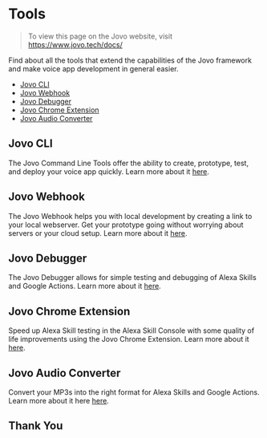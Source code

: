 # Tools

> To view this page on the Jovo website, visit https://www.jovo.tech/docs/

Find about all the tools that extend the capabilities of the Jovo framework and make voice app development in general easier.

* [Jovo CLI](#jovo-cli)
* [Jovo Webhook](#jovo-webhook)
* [Jovo Debugger](#jovo-debugger)
* [Jovo Chrome Extension](#jovo-chrome-extension)
* [Jovo Audio Converter](#jovo-audio-converter)

## Jovo CLI 

The Jovo Command Line Tools offer the ability to create, prototype, test, and deploy your voice app quickly. Learn more about it [here](./cli './cli').

## Jovo Webhook

The Jovo Webhook helps you with local development by creating a link to your local webserver. Get your prototype going without worrying about servers or your cloud setup. Learn more about it [here](./webhook.md './webhook').

## Jovo Debugger

The Jovo Debugger allows for simple testing and debugging of Alexa Skills and Google Actions. Learn more about it [here](./debugger.md './debugger').

## Jovo Chrome Extension

Speed up Alexa Skill testing in the Alexa Skill Console with some quality of life improvements using the Jovo Chrome Extension. Learn more about it [here](./chrome-extension.md './chrome-extension').

## Jovo Audio Converter

Convert your MP3s into the right format for Alexa Skills and Google Actions. Learn more about it here [here](./audio-converter.md './audio-converter').

## Thank You


<!--[metadata]: {"description": "Find about all the tools that extend the capabilities of the Jovo framework and make voice app development in general easier.",
"route": "tools" }-->
